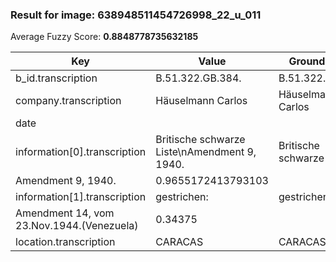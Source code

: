 ### Result for image: 638948511454726998_22_u_011
Average Fuzzy Score: **0.8848778735632185**
<small>

| Key | Value | Ground Truth | Score |
| --- | --- | --- | --- |
| b_id.transcription | B.51.322.GB.384. | B.51.322.GB.384. | 1.0 |
| company.transcription | Häuselmann Carlos | Häuselmann Carlos | 1.0 |
| date |  |  | 1.0 |
| information[0].transcription | Britische schwarze Liste\nAmendment 9, 1940. | Britische schwarze Liste
Amendment 9, 1940. | 0.9655172413793103 |
| information[1].transcription | gestrichen: | gestrichen:
Amendment 14, vom 23.Nov.1944.(Venezuela) | 0.34375 |
| location.transcription | CARACAS | CARACAS | 1.0 |

</small>
